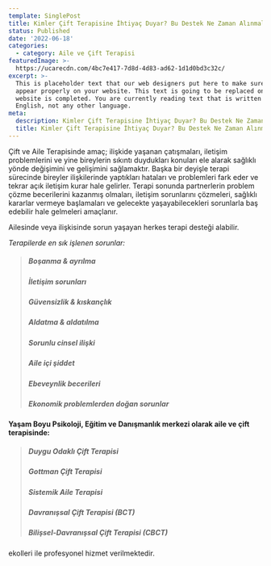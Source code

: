 ```yaml
---
template: SinglePost
title: Kimler Çift Terapisine İhtiyaç Duyar? Bu Destek Ne Zaman Alınmalıdır?
status: Published
date: '2022-06-18'
categories:
  - category: Aile ve Çift Terapisi
featuredImage: >-
  https://ucarecdn.com/4bc7e417-7d8d-4d83-ad62-1d1d0bd3c32c/
excerpt: >-
  This is placeholder text that our web designers put here to make sure words
  appear properly on your website. This text is going to be replaced once the
  website is completed. You are currently reading text that is written in
  English, not any other language.
meta:
  description: Kimler Çift Terapisine İhtiyaç Duyar? Bu Destek Ne Zaman Alınmalıdır?
  title: Kimler Çift Terapisine İhtiyaç Duyar? Bu Destek Ne Zaman Alınmalıdır?
---
```


Çift ve Aile Terapisinde amaç; ilişkide yaşanan çatışmaları, iletişim problemlerini ve yine bireylerin sıkıntı duydukları konuları ele alarak sağlıklı yönde değişimini ve gelişimini sağlamaktır. Başka bir deyişle terapi sürecinde bireyler ilişkilerinde yaptıkları hataları ve problemleri fark eder ve tekrar açık iletişim kurar hale gelirler. Terapi sonunda partnerlerin problem çözme becerilerini kazanmış olmaları, iletişim sorunlarını çözmeleri, sağlıklı kararlar vermeye başlamaları ve gelecekte yaşayabilecekleri sorunlarla baş edebilir hale gelmeleri amaçlanır.

Ailesinde veya ilişkisinde sorun yaşayan herkes terapi desteği alabilir. 

*Terapilerde en sık işlenen sorunlar:*

> ##### Boşanma & ayrılma
> ##### İletişim sorunları
> ##### Güvensizlik & kıskançlık
> ##### Aldatma & aldatılma
> ##### Sorunlu cinsel ilişki
> ##### Aile içi şiddet
> ##### Ebeveynlik becerileri
> ##### Ekonomik problemlerden doğan sorunlar


**Yaşam Boyu Psikoloji, Eğitim ve Danışmanlık merkezi olarak aile ve çift terapisinde:**
> ##### Duygu Odaklı Çift Terapisi
> ##### Gottman Çift Terapisi
> ##### Sistemik Aile Terapisi
> ##### Davranışsal Çift Terapisi (BCT)
> ##### Bilişsel-Davranışsal Çift Terapisi (CBCT) 

ekolleri ile profesyonel hizmet verilmektedir.